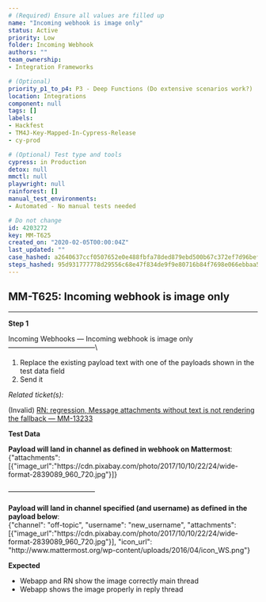```yaml
---
# (Required) Ensure all values are filled up
name: "Incoming webhook is image only"
status: Active
priority: Low
folder: Incoming Webhook
authors: ""
team_ownership: 
- Integration Frameworks

# (Optional)
priority_p1_to_p4: P3 - Deep Functions (Do extensive scenarios work?)
location: Integrations
component: null
tags: []
labels: 
- Hackfest
- TM4J-Key-Mapped-In-Cypress-Release
- cy-prod

# (Optional) Test type and tools
cypress: in Production
detox: null
mmctl: null
playwright: null
rainforest: []
manual_test_environments: 
- Automated - No manual tests needed

# Do not change
id: 4203272
key: MM-T625
created_on: "2020-02-05T00:00:04Z"
last_updated: ""
case_hashed: a2640637ccf0507652e0e488fbfa78ded879ebd500b67c372ef7d96bef1d8d47117af7d6bcd881191d4022f70eec203e
steps_hashed: 95d931777778d29556c68e47f834de9f9e80716b84f7698e066ebbaa51f439d0f25b1247b9267b2fdf36a1e14aad948f
---
```


<!-- (Auto-generated) Based on frontmatter's "key" and "name" -->

## MM-T625: Incoming webhook is image only

---

**Step 1**

Incoming Webhooks — Incoming webhook is image only\
–––––––––––––––––––––––––\\

1. Replace the existing payload text with one of the payloads shown in the test data field
2. Send it

_Related ticket(s):_

(Invalid) [RN: regression, Message attachments without text is not rendering the fallback — MM-13233](https://mattermost.atlassian.net/browse/MM-13233)

**Test Data**

**Payload will land in channel as defined in webhook on Mattermost**:\
{"attachments":\[{"image\_url":"https\://cdn.pixabay.com/photo/2017/10/10/22/24/wide-format-2839089\_960\_720.jpg"}]}\
\
–––––––––––––––––––––––––\
\
**Payload will land in channel specified (and username) as defined in the payload below**:\
{"channel": "off-topic", "username": "new\_username", "attachments":\[{"image\_url":"https\://cdn.pixabay.com/photo/2017/10/10/22/24/wide-format-2839089\_960\_720.jpg"}], "icon\_url": "http\://www\.mattermost.org/wp-content/uploads/2016/04/icon\_WS.png"}

**Expected**

- Webapp and RN show the image correctly main thread
- Webapp shows the image properly in reply thread
